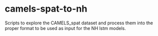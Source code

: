 # camels-spat-to-nh
Scripts to explore the CAMELS_spat dataset and process them into the proper format to be used as input for the NH lstm models.
